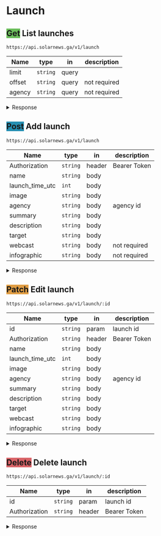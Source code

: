 # **Launch**

<style>
    article .method {text-transform: uppercase; padding:6px; border-radius: 10px; font-weight: 700; color: white;}
    ul .method {text-transform: uppercase; padding:4px; border-radius: 8px; font-weight: 700; font-size: 11px; color: white;}
    .get  {background-color: #6bbd5b;}
    .post {background-color: #268fb2;}
    .patch {background-color: #e09d43;}
    .delete {background-color: #d96367;}
    .round {padding: 0 9px; margin-right: 5px;}
</style>

## <span class="get method">Get</span> **List launches**

`https://api.solarnews.ga/v1/launch`

| Name   | type     | in    | description  |
| ------ | -------- | ----- | ------------ |
| limit  | `string` | query |              |
| offset | `string` | query | not required |
| agency | `string` | query | not required |

<details>
  <summary>Response</summary>

<span class="get method round"></span> **200: OK**

```json
{
  "result": [
    {
      "_id": "612647c160a74d16148b51c2",
      "created_at": 1630221276000,
      "last_edited": 1630221276000,
      "name": "Firefly Alpha",
      "launch_time_utc": null,
      "image": "https://www.com",
      "agency": {agency_object},
      "summary": "First flight of the new Firefly Alpha launcher.",
      "description": "First flight of the new Firefly Alpha small sat launcher developed by Firefly Aerospace.",
      "webcast": "",
      "infographic": ""
    }
  ]
}
```

<span class="delete method round"></span> **400: Bad Request**

```json
{
  "name": "ValidationError",
  "message": "Validation Failed",
  "details": [
    {
      "limi1t": "\"limi1t\" is not allowed"
    }
  ]
}
```

</details>

## <span class="post method">Post</span> **Add launch**

`https://api.solarnews.ga/v1/launch`

| Name            | type     | in     | description  |
| --------------- | -------- | ------ | ------------ |
| Authorization   | `string` | header | Bearer Token |
| name            | `string` | body   |              |
| launch_time_utc | `int`    | body   |              |
| image           | `string` | body   |              |
| agency          | `string` | body   | agency id    |
| summary         | `string` | body   |              |
| description     | `string` | body   |              |
| target          | `string` | body   |              |
| webcast         | `string` | body   | not required |
| infographic     | `string` | body   | not required |

<details>
  <summary>Response</summary>

<span class="get method round"></span> **201: Created**

```json
{
  "inserted_id": "612a99defb13e96397347c06"
}
```

<span class="delete method round"></span> **400: Bad Request**

```json
{
  "name": "ValidationError",
  "message": "Validation Failed",
  "details": [
    {
      "agency": "\"agency\" is required"
    }
  ]
}
```

<span class="delete method round"></span> **401: Unauthorized**

```json
Unauthorized
```

</details>

## <span class="patch method">Patch</span> **Edit launch**

`https://api.solarnews.ga/v1/launch/:id`

| Name            | type     | in     | description  |
| --------------- | -------- | ------ | ------------ |
| id              | `string` | param  | launch id    |
| Authorization   | `string` | header | Bearer Token |
| name            | `string` | body   |              |
| launch_time_utc | `int`    | body   |              |
| image           | `string` | body   |              |
| agency          | `string` | body   | agency id    |
| summary         | `string` | body   |              |
| description     | `string` | body   |              |
| target          | `string` | body   |              |
| webcast         | `string` | body   |              |
| infographic     | `string` | body   |              |

<details>
  <summary>Response</summary>

<span class="get method round"></span> **200: OK**

```json
{
  "edited_obj": {
    "_id": "612647c160a74d16148b51c2",
    "created_at": 1630221276000,
    "last_edited": 1630221276000,
    "name": "Firefly Alpha",
    "launch_time_utc": null,
    "image": "https://www.com",
    "agency": "61099de37731bd5d74f34eff",
    "summary": "First flight of the new Firefly Alpha launcher.",
    "description": "First flight of the new Firefly Alpha small sat launcher developed by Firefly Aerospace.",
    "webcast": "",
    "infographic": ""
  }
}
```

<span class="delete method round"></span> **400: Bad Request**

```json
{
  "name": "ValidationError",
  "message": "Validation Failed",
  "details": [
    {
      "title": "\"title\" is not allowed"
    }
  ]
}
```

<span class="delete method round"></span> **404: Not Found**

```json
{
  "message": "launch not found"
}
```

<span class="delete method round"></span> **401: Unauthorized**

```json
Unauthorized
```

</details>

## <span class="delete method">Delete</span> **Delete launch**

`https://api.solarnews.ga/v1/launch/:id`

| Name          | type     | in     | description  |
| ------------- | -------- | ------ | ------------ |
| id            | `string` | param  | launch id    |
| Authorization | `string` | header | Bearer Token |

<details>
  <summary>Response</summary>

<span class="get method round"></span> **200: OK**

```json
{
  "deleted_obj": {
    "_id": "612647c160a74d16148b51c2",
    "created_at": 1630221276000,
    "last_edited": 1630221276000,
    "name": "Firefly Alpha",
    "launch_time_utc": null,
    "image": "https://www.com",
    "agency": "61099de37731bd5d74f34eff",
    "summary": "First flight of the new Firefly Alpha launcher.",
    "description": "First flight of the new Firefly Alpha small sat launcher developed by Firefly Aerospace.",
    "webcast": "",
    "infographic": ""
  }
}
```

<span class="delete method round"></span> **404: Not Found**

```json
{
  "message": "launch not found"
}
```

<span class="delete method round"></span> **401: Unauthorized**

```json
Unauthorized
```

</details>
